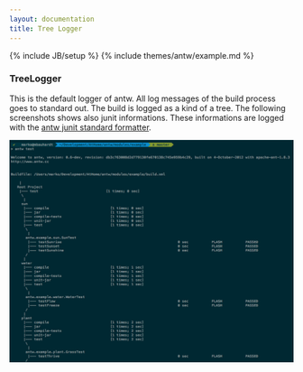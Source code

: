 ```yaml
---
layout: documentation
title: Tree Logger
---
```

{% include JB/setup %}
{% include themes/antw/example.md %}

### TreeLogger
This is the default logger of antw. All log messages of the build process goes to standard out. The build is logged as a kind of a tree. The following screenshots shows also junit informations. These informations are logged with the [antw junit standard formatter](/documentation/junit-formatter/junit-standard-formatter.html).

[![TreeLogger](tree_logger.png)](tree_logger.png)
